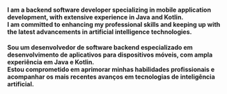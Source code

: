 <h4> I am a backend software developer specializing in mobile application development, with extensive experience in Java and Kotlin.
<br>
I am committed to enhancing my professional skills and keeping up with the latest advancements in artificial intelligence technologies. <h4/>
  
<h4> Sou um desenvolvedor de software backend especializado em desenvolvimento de aplicativos para dispositivos móveis, com ampla experiência em Java e Kotlin. 
<br>
Estou comprometido em aprimorar minhas habilidades profissionais e acompanhar os mais recentes avanços em tecnologias de inteligência artificial. <h4/>
  
<!---
Douglas-TI/Douglas-TI is a ✨ special ✨ repository because its `README.md` (this file) appears on your GitHub profile.
You can click the Preview link to take a look at your changes.
--->
